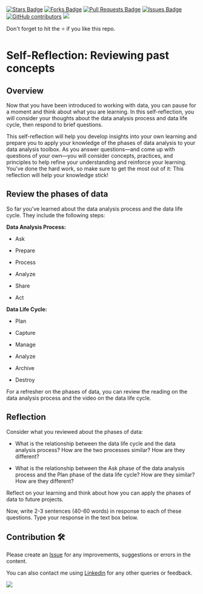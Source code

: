 <a href="https://github.com/drshahizan/data-analytics/stargazers"><img src="https://img.shields.io/github/stars/drshahizan/data-analytics" alt="Stars Badge"/></a>
<a href="https://github.com/drshahizan/data-analytics/network/members"><img src="https://img.shields.io/github/forks/drshahizan/data-analytics" alt="Forks Badge"/></a>
<a href="https://github.com/drshahizan/data-analytics/pulls"><img src="https://img.shields.io/github/issues-pr/drshahizan/data-analytics" alt="Pull Requests Badge"/></a>
<a href="https://github.com/drshahizan/data-analytics/issues"><img src="https://img.shields.io/github/issues/drshahizan/data-analytics" alt="Issues Badge"/></a>
<a href="https://github.com/drshahizan/data-analytics/graphs/contributors"><img alt="GitHub contributors" src="https://img.shields.io/github/contributors/drshahizan/data-analytics?color=2b9348"></a>
![](https://visitor-badge.glitch.me/badge?page_id=drshahizan/data-analytics)

Don't forget to hit the :star: if you like this repo.

# Self-Reflection: Reviewing past concepts

## Overview

Now that you have been introduced to working with data, you can pause for a moment and think about what you are learning. In this self-reflection, you will consider your thoughts about the data analysis process and data life cycle, then respond to brief questions. 

This self-reflection will help you develop insights into your own learning and prepare you to apply your knowledge of the phases of data analysis to your data analysis toolbox. As you answer questions—and come up with questions of your own—you will consider concepts, practices, and principles to help refine your understanding and reinforce your learning. You’ve done the hard work, so make sure to get the most out of it: This reflection will help your knowledge stick!

## Review the phases of data

So far you’ve learned about the data analysis process and the data life cycle. They include the following steps:

**Data Analysis Process:**
- Ask

- Prepare

- Process

- Analyze

- Share

- Act

**Data Life Cycle:**
- Plan

- Capture

- Manage

- Analyze

- Archive

- Destroy

For a refresher on the phases of data, you can review the reading on the data analysis process and the video on the data life cycle.

## Reflection

Consider what you reviewed about the phases of data:

- What is the relationship between the data life cycle and the data analysis process? How are the two processes similar? How are they different?

- What is the relationship between the Ask phase of the data analysis process and the Plan phase of the data life cycle? How are they similar? How are they different?

Reflect on your learning and think about how you can apply the phases of data to future projects.

Now, write 2-3 sentences (40-60 words) in response to each of these questions. Type your response in the text box below.

## Contribution 🛠️
Please create an [Issue](https://github.com/drshahizan/data-analytics/issues) for any improvements, suggestions or errors in the content.

You can also contact me using [Linkedin](https://www.linkedin.com/in/drshahizan/) for any other queries or feedback.

![](https://visitor-badge.glitch.me/badge?page_id=drshahizan)
